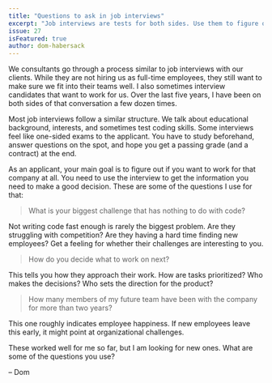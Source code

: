 ```yaml
---
title: "Questions to ask in job interviews"
excerpt: "Job interviews are tests for both sides. Use them to figure out if the company you are applying to is a place you really want to work at."
issue: 27
isFeatured: true
author: dom-habersack
---
```

We consultants go through a process similar to job interviews with our clients. While they are not hiring us as full-time employees, they still want to make sure we fit into their teams well. I also sometimes interview candidates that want to work for us. Over the last five years, I have been on both sides of that conversation a few dozen times.

Most job interviews follow a similar structure. We talk about educational background, interests, and sometimes test coding skills. Some interviews feel like one-sided exams to the applicant. You have to study beforehand, answer questions on the spot, and hope you get a passing grade (and a contract) at the end.

As an applicant, your main goal is to figure out if you want to work for that company at all. You need to use the interview to get the information you need to make a good decision. These are some of the questions I use for that:

> What is your biggest challenge that has nothing to do with code?

Not writing code fast enough is rarely the biggest problem. Are they struggling with competition? Are they having a hard time finding new employees? Get a feeling for whether their challenges are interesting to you.

> How do you decide what to work on next?

This tells you how they approach their work. How are tasks prioritized? Who makes the decisions? Who sets the direction for the product?

> How many members of my future team have been with the company for more than two years?

This one roughly indicates employee happiness. If new employees leave this early, it might point at organizational challenges.

These worked well for me so far, but I am looking for new ones. What are some of the questions you use?

– Dom​
